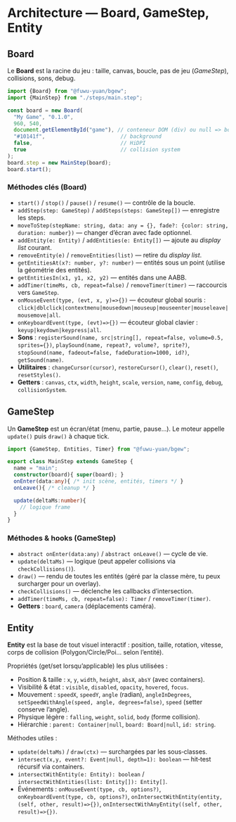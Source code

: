 # Architecture — Board, GameStep, Entity

## Board
Le **Board** est la racine du jeu : taille, canvas, boucle, pas de jeu (*GameStep*), collisions, sons, debug.

```ts
import {Board} from "@fuwu-yuan/bgew";
import {MainStep} from "./steps/main.step";

const board = new Board(
  "My Game", "0.1.0",
  960, 540,
  document.getElementById("game"), // conteneur DOM (div) ou null => body
  "#10141f",                        // background
  false,                            // HiDPI
  true                              // collision system
);
board.step = new MainStep(board);
board.start();
```

### Méthodes clés (Board)
- `start()` / `stop()` / `pause()` / `resume()` — contrôle de la boucle.
- `addStep(step: GameStep)` / `addSteps(steps: GameStep[])` — enregistre les steps.
- `moveToStep(stepName: string, data: any = {}, fade?: {color: string, duration: number})` — changer d’écran avec fade optionnel.
- `addEntity(e: Entity)` / `addEntities(e: Entity[])` — ajoute au *display list* courant.
- `removeEntity(e)` / `removeEntities(list)` — retire du *display list*.
- `getEntitiesAt(x?: number, y?: number)` — entités sous un point (utilise la géométrie des entités).
- `getEntitiesIn(x1, y1, x2, y2)` — entités dans une AABB.
- `addTimer(timeMs, cb, repeat=false)` / `removeTimer(timer)` — raccourcis vers `GameStep`.
- `onMouseEvent(type, (evt, x, y)=>{})` — écouteur global souris : `click|dblclick|contextmenu|mousedown|mouseup|mouseenter|mouseleave|mousemove|all`.
- `onKeyboardEvent(type, (evt)=>{})` — écouteur global clavier : `keyup|keydown|keypress|all`.
- **Sons** : `registerSound(name, src|string[], repeat=false, volume=0.5, sprites={})`, `playSound(name, repeat?, volume?, sprite?)`, `stopSound(name, fadeout=false, fadeDuration=1000, id?)`, `getSound(name)`.
- **Utilitaires** : `changeCursor(cursor)`, `restoreCursor()`, `clear()`, `reset()`, `resetStyles()`.
- **Getters** : `canvas`, `ctx`, `width`, `height`, `scale`, `version`, `name`, `config`, `debug`, `collisionSystem`.

## GameStep
Un **GameStep** est un écran/état (menu, partie, pause…). Le moteur appelle `update()` puis `draw()` à chaque tick.

```ts
import {GameStep, Entities, Timer} from "@fuwu-yuan/bgew";

export class MainStep extends GameStep {
  name = "main";
  constructor(board){ super(board); }
  onEnter(data:any){ /* init scène, entités, timers */ }
  onLeave(){ /* cleanup */ }

  update(deltaMs:number){
    // logique frame
  }
}
```

### Méthodes & hooks (GameStep)
- `abstract onEnter(data:any)` / `abstract onLeave()` — cycle de vie.
- `update(deltaMs)` — logique (peut appeler collisions via `checkCollisions()`).
- `draw()` — rendu de toutes les entités (géré par la classe mère, tu peux surcharger pour un overlay).
- `checkCollisions()` — déclenche les callbacks d’intersection.
- `addTimer(timeMs, cb, repeat=false): Timer` / `removeTimer(timer)`.
- **Getters** : `board`, `camera` (déplacements caméra).

## Entity
**Entity** est la base de tout visuel interactif : position, taille, rotation, vitesse, corps de collision (Polygon/Circle/Poi… selon l’entité).

Propriétés (get/set lorsqu’applicable) les plus utilisées :
- Position & taille : `x`, `y`, `width`, `height`, `absX`, `absY` (avec containers).
- Visibilité & état : `visible`, `disabled`, `opacity`, `hovered`, `focus`.
- Mouvement : `speedX`, `speedY`, `angle` (radian), `angleInDegrees`, `setSpeedWithAngle(speed, angle, degrees=false)`, `speed` (setter conserve l’angle).
- Physique légère : `falling`, `weight`, `solid`, `body` (forme collision).
- Hiérarchie : `parent: Container|null`, `board: Board|null`, `id: string`.

Méthodes utiles :
- `update(deltaMs)` / `draw(ctx)` — surchargées par les sous‑classes.
- `intersect(x,y, event?: Event|null, depth=1): boolean` — hit‑test récursif via containers.
- `intersectWithEntity(e: Entity): boolean` / `intersectWithEntities(list: Entity[]): Entity[]`.
- Événements : `onMouseEvent(type, cb, options?)`, `onKeyboardEvent(type, cb, options?)`,
  `onIntersectWithEntity(entity, (self, other, result)=>{})`, `onIntersectWithAnyEntity((self, other, result)=>{})`.
